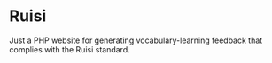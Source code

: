 # Ruisi
 Just a PHP website for generating vocabulary-learning feedback that complies with the Ruisi standard.
